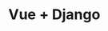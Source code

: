 <!--
 * @Descripttion: 
 * @version: 
 * @Author: xds
 * @Date: 2020-05-05 22:41:04
 * @LastEditors: xds
 * @LastEditTime: 2020-05-05 22:42:01
 -->
# Vue + Django
